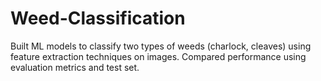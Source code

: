 # Weed-Classification
Built ML models to classify two types of weeds (charlock, cleaves) using feature extraction techniques on images. Compared performance using evaluation metrics and test set.
